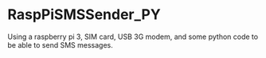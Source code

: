 # RaspPiSMSSender_PY
Using a raspberry pi 3, SIM card, USB 3G modem, and some python code to be able to send SMS messages.
